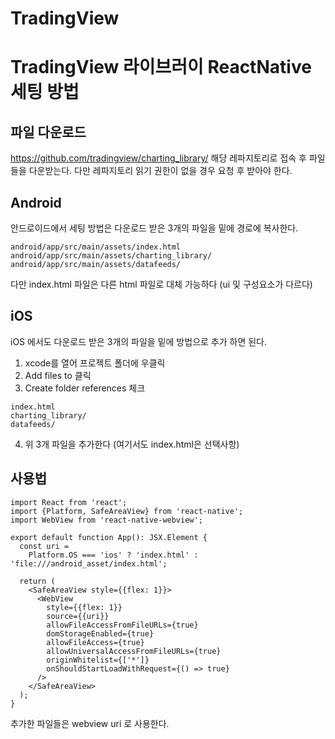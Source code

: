 # TradingView


# TradingView 라이브러이 ReactNative 세팅 방법

## 파일 다운로드


https://github.com/tradingview/charting_library/ 해당 레파지토리로 접속 후 파일들을 다운받는다.
다만 레파지토리 읽기 권한이 없을 경우 요청 후 받아야 한다.

## Android

안드로이드에서 세팅 방법은 다운로드 받은 3개의 파일을 밑에 경로에 복사한다.

```
android/app/src/main/assets/index.html
android/app/src/main/assets/charting_library/
android/app/src/main/assets/datafeeds/
```

다만 index.html 파일은 다른 html 파일로 대체 가능하다 (ui 및 구성요소가 다르다)

## iOS

iOS 에서도 다운로드 받은 3개의 파일을 밑에 방법으로 추가 하면 된다.
1. xcode를 열어 프로젝트 폴더에 우클릭
2. Add files to 클릭
3. Create folder references 체크
```
index.html
charting_library/
datafeeds/
```
4. 위 3개 파일을 추가한다 (여기서도 index.html은 선택사항)


## 사용법

```
import React from 'react';
import {Platform, SafeAreaView} from 'react-native';
import WebView from 'react-native-webview';

export default function App(): JSX.Element {
  const uri =
    Platform.OS === 'ios' ? 'index.html' : 'file:///android_asset/index.html';

  return (
    <SafeAreaView style={{flex: 1}}>
      <WebView
        style={{flex: 1}}
        source={{uri}}
        allowFileAccessFromFileURLs={true}
        domStorageEnabled={true}
        allowFileAccess={true}
        allowUniversalAccessFromFileURLs={true}
        originWhitelist={['*']}
        onShouldStartLoadWithRequest={() => true}
      />
    </SafeAreaView>
  );
}
```

추가한 파일들은 webview uri 로 사용한다.
